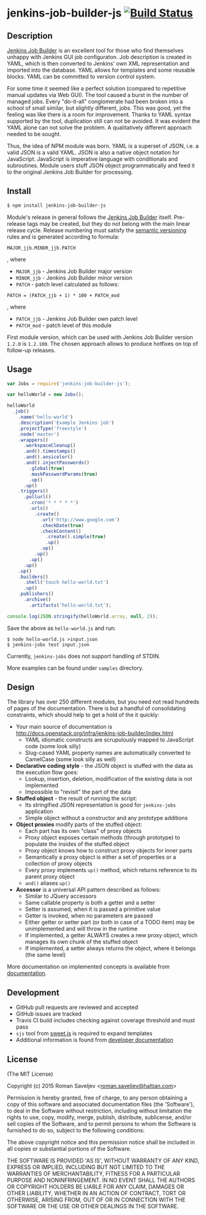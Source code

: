 # jenkins-job-builder-js [![Build Status](https://travis-ci.org/RomanSaveljev/jenkins-job-builder-js.svg)](http://travis-ci.org/RomanSaveljev/jenkins-job-builder-js)

## Description

[Jenkins Job Builder](http://docs.openstack.org/infra/jenkins-job-builder/) is an excellent tool for those who find themselves unhappy with Jenkins GUI job configuraton. Job description is created in YAML, which is then converted to Jenkins' own XML representation and imported into the database. YAML allows for templates and some reusable blocks. YAML can be committed to version control system.

For some time it seemed like a perfect solution (compared to repetitive manual updates via Web GUI). The tool caused a burst in the number of managed jobs. Every "do-it-all" conglomerate had been broken into a school of small similar, but slightly different, jobs. This was good, yet the feeling was like there is a room for improvement. Thanks to YAML syntax supported by the tool, duplication still can not be avoided. It was evident the YAML alone can not solve the problem. A
qualitatively different approach needed to be sought.

Thus, the idea of NPM module was born. YAML is a superset of JSON, i.e. a valid JSON is a valid YAML. JSON is also a native object notation for JavaScript. JavaScript is imperative language with conditionals and subroutines. Module users stuff JSON object programmatically and feed it to the original Jenkins Job Builder for processing.

## Install

```bash
$ npm install jenkins-job-builder-js
```

Module's release in general follows the [Jenkins Job Builder](https://pypi.python.org/pypi/jenkins-job-builder) itself. Pre-release tags may be created, but they do not belong with the main linear release cycle. Release numbering must satisfy the [semantic versioning](http://semver.org/) rules and is generated according to formula:

```
MAJOR_jjb.MINOR_jjb.PATCH
```

, where

* `MAJOR_jjb` - Jenkins Job Builder major version
* `MINOR_jjb` - Jenkins Job Builder minor version
* `PATCH` - patch level calculated as follows:

```
PATCH = (PATCH_jjb + 1) * 100 + PATCH_mod
```

, where

* `PATCH_jjb` - Jenkins Job Builder own patch level
* `PATCH_mod` - patch level of this module

First module version, which can be used with Jenkins Job Builder version `1.2.0` is `1.2.100`. The chosen approach allows to produce hotfixes on top of follow-up releases.

## Usage

```js
var Jobs = require('jenkins-job-builder-js');

var helloWorld = new Jobs();

helloWorld
  .job()
    .name('hello-world')
    .description('Example Jenkins job')
    .projectType('freestyle')
    .node('master')
    .wrappers()
      .workspaceCleanup()
      .and().timestamps()
      .and().ansicolor()
      .and().injectPasswords()
        .global(true)
        .maskPasswordParams(true)
        .up()
      .up()
    .triggers()
      .pollurl()
        .cron('* * * * *')
        .urls()
          .create()
            .url('http://www.google.com')
            .checkDate(true)
            .checkContent()
              .create().simple(true)
              .up()
            .up()
          .up()
        .up()
      .up()
    .up()
    .builders()
      .shell('touch hello-world.txt')
      .up()
    .publishers()
      .archive()
        .artifacts('hello-world.txt');

console.log(JSON.stringify(helloWorld.array, null, 2));
```

Save the above as `hello-world.js` and run:

```shell
$ node hello-world.js >input.json
$ jenkins-jobs test input.json
```

Currently, `jenkins-jobs` does not support handling of STDIN.

More examples can be found under `samples` directory.

## Design

The library has over 250 different modules, but you need not read hundreds of pages of the documentation.
There is but a handful of consolidating constraints, which should help to get a hold of the it quickly:

* Your main source of documentation is http://docs.openstack.org/infra/jenkins-job-builder/index.html
    * YAML idiomatic constructs are scrupulously mapped to JavaScript code (some look silly)
    * Slug-cased YAML property names are automatically converted to CamelCase (some look silly as well)
* **Declarative coding style** - the JSON object is stuffed with the data as the execution flow goes:
    * Lookup, insertion, deletion, modification of the existing data is not implemented
    * Impossible to "revisit" the part of the data
* **Stuffed object** - the result of running the script:
    * Its stringified JSON representation is good for `jenkins-jobs` application
    * Simple object without a constructor and any prototype additions
* **Object proxies** modify parts of the stuffed object:
    * Each part has its own "class" of proxy objects
    * Proxy object exposes certain methods (through prototype) to populate the insides of the stuffed object
    * Proxy object knows how to construct proxy objects for inner parts
    * Semantically a proxy object is either a set of properties or a collection of proxy objects
    * Every proxy implements `up()` method, which returns reference to its parent proxy object
    * `and()` aliases `up()`
* **Accessor** is a universal API pattern described as follows:
    * Similar to JQuery accessors
    * Same callable property is both a getter and a setter
    * Setter is assumed, when it is passed a primitive value
    * Getter is invoked, when no parameters are passed
    * Either getter or setter part (or both in case of a TODO item) may be unimplemented and will throw in the runtime
    * If implemented, a getter ALWAYS creates a new proxy object, which manages its own chunk of the stuffed object
    * If implemented, a setter always returns the object, where it belongs (the same level)

More documentation on implemented concepts is available from [documentation](doc/design/README.md).

## Development

* GitHub pull requests are reviewed and accepted
* GitHub issues are tracked
* Travis CI build includes checking against coverage threshold and must pass
* `sjs` tool from [sweet.js](http://sweetjs.org/) is required to expand templates
* Additional information is found from [developer documentation](doc/developer/README.md)

## License 

(The MIT License)

Copyright (c) 2015 Roman Saveljev &lt;roman.saveljev@haltian.com&gt;

Permission is hereby granted, free of charge, to any person obtaining
a copy of this software and associated documentation files (the
'Software'), to deal in the Software without restriction, including
without limitation the rights to use, copy, modify, merge, publish,
distribute, sublicense, and/or sell copies of the Software, and to
permit persons to whom the Software is furnished to do so, subject to
the following conditions:

The above copyright notice and this permission notice shall be
included in all copies or substantial portions of the Software.

THE SOFTWARE IS PROVIDED 'AS IS', WITHOUT WARRANTY OF ANY KIND,
EXPRESS OR IMPLIED, INCLUDING BUT NOT LIMITED TO THE WARRANTIES OF
MERCHANTABILITY, FITNESS FOR A PARTICULAR PURPOSE AND NONINFRINGEMENT.
IN NO EVENT SHALL THE AUTHORS OR COPYRIGHT HOLDERS BE LIABLE FOR ANY
CLAIM, DAMAGES OR OTHER LIABILITY, WHETHER IN AN ACTION OF CONTRACT,
TORT OR OTHERWISE, ARISING FROM, OUT OF OR IN CONNECTION WITH THE
SOFTWARE OR THE USE OR OTHER DEALINGS IN THE SOFTWARE.

